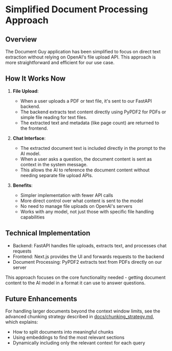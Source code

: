 # Simplified Document Processing Approach

## Overview

The Document Guy application has been simplified to focus on direct text extraction without relying on OpenAI's file upload API. This approach is more straightforward and efficient for our use case.

## How It Works Now

1. **File Upload**:
   - When a user uploads a PDF or text file, it's sent to our FastAPI backend.
   - The backend extracts text content directly using PyPDF2 for PDFs or simple file reading for text files.
   - The extracted text and metadata (like page count) are returned to the frontend.

2. **Chat Interface**:
   - The extracted document text is included directly in the prompt to the AI model.
   - When a user asks a question, the document content is sent as context in the system message.
   - This allows the AI to reference the document content without needing separate file upload APIs.

3. **Benefits**:
   - Simpler implementation with fewer API calls
   - More direct control over what content is sent to the model
   - No need to manage file uploads on OpenAI's servers
   - Works with any model, not just those with specific file handling capabilities

## Technical Implementation

- Backend: FastAPI handles file uploads, extracts text, and processes chat requests
- Frontend: Next.js provides the UI and forwards requests to the backend
- Document Processing: PyPDF2 extracts text from PDFs directly on our server

This approach focuses on the core functionality needed - getting document content to the AI model in a format it can use to answer questions.

## Future Enhancements

For handling larger documents beyond the context window limits, see the advanced chunking strategy described in [docs/chunking_strategy.md](docs/chunking_strategy.md), which explains:
- How to split documents into meaningful chunks
- Using embeddings to find the most relevant sections
- Dynamically including only the relevant context for each query
